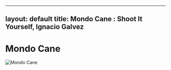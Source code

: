
---
layout: default
title: Mondo Cane : Shoot It Yourself, Ignacio Galvez
---

# Mondo Cane

![Mondo Cane](http://assets.farmhouse.co/publishing/1-shoot-it-yourself/images/mondo-cane-1.jpg)
